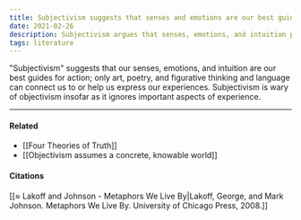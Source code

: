 ```yaml
---
title: Subjectivism suggests that senses and emotions are our best guides to truth
date: 2021-02-26
description: Subjectivism argues that senses, emotions, and intuition provide the best means for apprehending truth. 
tags: literature
---
```


"Subjectivism" suggests that our senses, emotions, and intuition are our best guides for action; only art, poetry, and figurative thinking and language can connect us to or help us express our experiences. Subjectivism is wary of objectivism insofar as it ignores important aspects of experience.

---
#### Related
- [[Four Theories of Truth]]
- [[Objectivism assumes a concrete, knowable world]]

#### Citations
[[≈ Lakoff and Johnson - Metaphors We Live By|Lakoff, George, and Mark Johnson. Metaphors We Live By. University of Chicago Press, 2008.]]